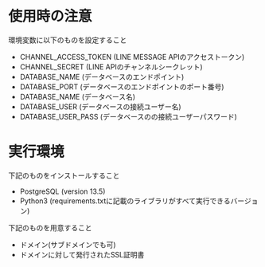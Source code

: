 # 使用時の注意
環境変数に以下のものを設定すること
- CHANNEL_ACCESS_TOKEN (LINE MESSAGE APIのアクセストークン)
- CHANNEL_SECRET (LINE APIのチャンネルシークレット)
- DATABASE_NAME (データベースのエンドポイント)
- DATABASE_PORT (データベースのエンドポイントのポート番号)
- DATABASE_NAME (データベース名)
- DATABASE_USER (データベースの接続ユーザー名)
- DATABASE_USER_PASS (データベースのの接続ユーザーパスワード)

# 実行環境
下記のものをインストールすること
- PostgreSQL (version 13.5)
- Python3 (requirements.txtに記載のライブラリがすべて実行できるバージョン)

下記のものを用意すること
- ドメイン(サブドメインでも可)
- ドメインに対して発行されたSSL証明書